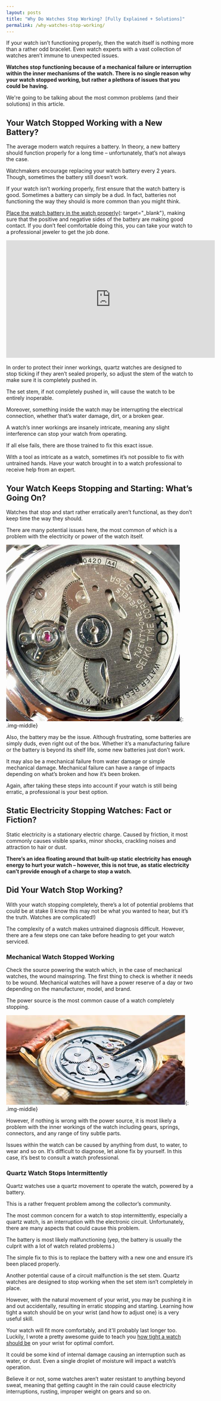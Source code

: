 ```yaml
---
layout: posts
title: "Why Do Watches Stop Working? [Fully Explained + Solutions]" 
permalink: /why-watches-stop-working/
---
```


If your watch isn’t functioning properly, then the watch itself is nothing more than a rather odd bracelet. Even watch experts with a vast collection of watches aren’t immune to unexpected issues.

**Watches stop functioning because of a mechanical failure or interruption within the inner mechanisms of the watch. There is no single reason why your watch stopped working, but rather a plethora of issues that you could be having.** 

We're going to be talking about the most common problems (and their solutions) in this article. 

## Your Watch Stopped Working with a New Battery? 

The average modern watch requires a battery. In theory, a new battery should function properly for a long time – unfortunately, that’s not always the case. 

Watchmakers encourage replacing your watch battery every 2 years. Though, sometimes the battery still doesn’t work.

If your watch isn’t working properly, first ensure that the watch battery is good. Sometimes a battery can simply be a dud. In fact, batteries not functioning the way they should is more common than you might think. 

[Place the watch battery in the watch properly](https://www.google.com/url?q=https://www.wikihow.com/Change-a-Watch-Battery&sa=D&ust=1562103574678000&usg=AFQjCNGhCeZPMixxqux-JLnXRGuPtxTIfA){: target="_blank"}, making sure that the positive and negative sides of the battery are making good contact. If you don’t feel comfortable doing this, you can take your watch to a professional jeweler to get the job done. 

<iframe width="560" height="315" src="https://www.youtube.com/embed/KxX40QIS1U4" frameborder="0" allow="accelerometer; autoplay; encrypted-media; gyroscope; picture-in-picture" allowfullscreen></iframe>

In order to protect their inner workings, quartz watches are designed to stop ticking if they aren’t sealed properly, so adjust the stem of the watch to make sure it is completely pushed in.  

The set stem, if not completely pushed in, will cause the watch to be entirely inoperable.

Moreover, something inside the watch may be interrupting the electrical connection, whether that’s water damage, dirt, or a broken gear. 

A watch’s inner workings are insanely intricate, meaning any slight interference can stop your watch from operating.

If all else fails, there are those trained to fix this exact issue. 

With a tool as intricate as a watch, sometimes it’s not possible to fix with untrained hands. Have your watch brought in to a watch professional to receive help from an expert. 

## Your Watch Keeps Stopping and Starting: What’s Going On? 

Watches that stop and start rather erratically aren’t functional, as they don’t keep time the way they should. 

There are many potential issues here, the most common of which is a problem with the electricity or power of the watch itself. 

![Inside of a watch that is not working properly](/img/watch-stopped-working/inside-broken-watch.jpg){: .img-middle}

Also, the battery may be the issue. Although frustrating, some batteries are simply duds, even right out of the box. Whether it’s a manufacturing failure or the battery is beyond its shelf life, some new batteries just don’t work.

It may also be a mechanical failure from water damage or simple mechanical damage. Mechanical failure can have a range of impacts depending on what’s broken and how it’s been broken.

Again, after taking these steps into account if your watch is still being erratic, a professional is your best option. 

## Static Electricity Stopping Watches: Fact or Fiction? 

Static electricity is a stationary electric charge. Caused by friction, it most commonly causes visible sparks, minor shocks, crackling noises and attraction to hair or dust. 

**There’s an idea floating around that built-up static electricity has enough energy to hurt your watch – however, this is not true, as static electricity can’t provide enough of a charge to stop a watch.**

## Did Your Watch Stop Working? 

With your watch stopping completely, there’s a lot of potential problems that could be at stake (I know this may not be what you wanted to hear, but it’s the truth. Watches are complicated!) 

The complexity of a watch makes untrained diagnosis difficult. However, there are a few steps one can take before heading to get your watch serviced.

### Mechanical Watch Stopped Working

Check the source powering the watch which, in the case of mechanical watches, the wound mainspring. The first thing to check is whether it needs to be wound. Mechanical watches will have a power reserve of a day or two depending on the manufacturer, model, and brand. 

The power source is the most common cause of a watch completely stopping.

![fixing a broken watch](/img/watch-stopped-working/fixing-broken-watch.jpg){: .img-middle}

However, if nothing is wrong with the power source, it is most likely a problem with the inner workings of the watch including gears, springs, connectors, and any range of tiny subtle parts. 

Issues within the watch can be caused by anything from dust, to water, to wear and so on. It’s difficult to diagnose, let alone fix by yourself. In this case, it’s best to consult a watch professional.

### Quartz Watch Stops Intermittently

Quartz watches use a quartz movement to operate the watch, powered by a battery.

This is a rather frequent problem among the collector’s community. 

The most common concern for a watch to stop intermittently, especially a quartz watch, is an interruption with the electronic circuit. Unfortunately, there are many aspects that could cause this problem.

The battery is most likely malfunctioning (yep, the battery is usually the culprit with a lot of watch related problems.) 

The simple fix to this is to replace the battery with a new one and ensure it’s been placed properly.

Another potential cause of a circuit malfunction is the set stem. Quartz watches are designed to stop working when the set stem isn’t completely in place. 

However, with the natural movement of your wrist, you may be pushing it in and out accidentally, resulting in erratic stopping and starting. Learning how tight a watch should be on your wrist (and how to adjust one) is a very useful skill.

Your watch will fit more comfortably, and it'll probably last longer too. Luckily, I wrote a pretty awesome guide to teach you [how tight a watch should be](/how-tight-should-watch-be/) on your wrist for optimal comfort. 

It could be some kind of internal damage causing an interruption such as water, or dust. Even a single droplet of moisture will impact a watch’s operation. 

Believe it or not, some watches aren’t water resistant to anything beyond sweat, meaning that getting caught in the rain could cause electricity interruptions, rusting, improper weight on gears and so on.